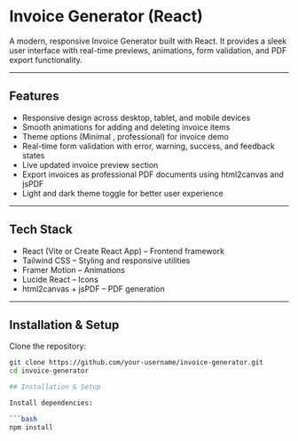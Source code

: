 # Invoice Generator (React)

A modern, responsive Invoice Generator built with React. It provides a sleek user interface with real-time previews, animations, form validation, and PDF export functionality.

---

## Features

- Responsive design across desktop, tablet, and mobile devices  
- Smooth animations for adding and deleting invoice items  
- Theme options (Minimal , professional) for invoice demo
- Real-time form validation with error, warning, success, and feedback states  
- Live updated invoice preview section  
- Export invoices as professional PDF documents using html2canvas and jsPDF  
- Light and dark theme toggle for better user experience  

---

## Tech Stack

- React (Vite or Create React App) – Frontend framework  
- Tailwind CSS – Styling and responsive utilities  
- Framer Motion – Animations  
- Lucide React – Icons  
- html2canvas + jsPDF – PDF generation  

---

## Installation & Setup

Clone the repository:

```bash
git clone https://github.com/your-username/invoice-generator.git
cd invoice-generator

## Installation & Setup

Install dependencies:

```bash
npm install

